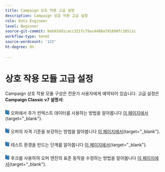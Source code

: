 ```yaml
---
title: Campaign 상호 작용 고급 설정
description: Campaign 상호 작용 고급 설정
role: Data Engineer
level: Beginner
source-git-commit: 8eb92dd1cacc321fc79ac4480a791690fc18511c
workflow-type: tm+mt
source-wordcount: '122'
ht-degree: 0%

---
```


# 상호 작용 모듈 고급 설정

Campaign 상호 작용 모듈 구성은 전문가 사용자에게 예약되어 있습니다. 고급 설정은 **Campaign Classic v7 설명서**:

![](../assets/do-not-localize/book.png) 오퍼에서 추가 컨텍스트 데이터를 사용하는 방법을 알아봅니다 [이 페이지에서](https://experienceleague.adobe.com/docs/campaign-classic/using/managing-offers/advanced-parameters/additional-data.html){target=&quot;_blank&quot;}.

![](../assets/do-not-localize/book.png) 오퍼의 자격 기준을 보강하는 방법을 알아봅니다 [이 페이지에서](https://experienceleague.adobe.com/docs/campaign-classic/using/managing-offers/advanced-parameters/extension-example.html){target=&quot;_blank&quot;}.

![](../assets/do-not-localize/book.png) 테스트 환경을 만드는 단계를 알아봅니다  [이 페이지에서](https://experienceleague.adobe.com/docs/campaign-classic/using/managing-offers/advanced-parameters/creating-a-test-environment.html){target=&quot;_blank&quot;}.

![](../assets/do-not-localize/book.png) 후크를 사용하여 오퍼 엔진의 표준 동작을 수정하는 방법을 알아봅니다 [이 페이지에서](https://experienceleague.adobe.com/docs/campaign-classic/using/managing-offers/advanced-parameters/hooks.html){target=&quot;_blank&quot;}.

